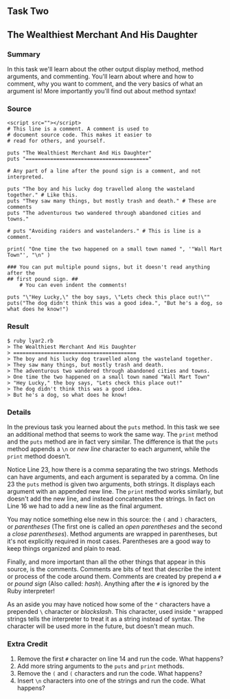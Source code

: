 ## Task Two
## The Wealthiest Merchant And His Daughter

### Summary

In this task we'll learn about the other output display method, method arguments, and commenting. You'll learn about where and how to comment, why you want to comment, and the very basics of what an argument is! More importantly you'll find out about method syntax!

### Source

    <script src=""></script>
    # This line is a comment. A comment is used to
    # document source code. This makes it easier to
    # read for others, and yourself.

    puts "The Wealthiest Merchant And His Daughter"
    puts "========================================"

    # Any part of a line after the pound sign is a comment, and not interpreted.

    puts "The boy and his lucky dog travelled along the wasteland together." # Like this.
    puts "They saw many things, but mostly trash and death." # These are comments
    puts "The adventurous two wandered through abandoned cities and towns."

    # puts "Avoiding raiders and wastelanders." # This is line is a comment.

    print( "One time the two happened on a small town named ", '"Wall Mart Town"', "\n" )

    ### You can put multiple pound signs, but it doesn't read anything after the
    ## first pound sign. ##
        # You can even indent the comments!

    puts "\"Hey Lucky,\" the boy says, \"Lets check this place out!\""
    puts("The dog didn't think this was a good idea.", "But he's a dog, so what does he know!")

### Result

    $ ruby lyar2.rb
    > The Wealthiest Merchant And His Daughter
    > ========================================
    > The boy and his lucky dog travelled along the wasteland together.
    > They saw many things, but mostly trash and death.
    > The adventurous two wandered through abandoned cities and towns.
    > One time the two happened on a small town named "Wall Mart Town"
    > "Hey Lucky," the boy says, "Lets check this place out!"
    > The dog didn't think this was a good idea.
    > But he's a dog, so what does he know!

### Details

In the previous task you learned about the `puts` method. In this task we see an additional method that seems to work the same way. The `print` method and the `puts` method are in fact very similar. The difference is that the `puts` method appends a `\n` or _new line_ character to each argument, while the `print` method doesn't.

Notice Line 23, how there is a comma separating the two strings. Methods can have arguments, and each argument is separated by a comma. On line 23 the `puts` method is given two arguments, both strings. It displays each argument with an appended new line. The `print` method works similarly, but doesn't add the new line, and instead concatenates the strings. In fact on Line 16 we had to add a new line as the final argument.

You may notice something else new in this source: the `(` and `)` characters, or _parentheses_ (The first one is called an _open parentheses_ and the second a _close parentheses_). Method arguments are wrapped in parentheses, but it's not explicitly required in most cases. Parentheses are a good way to keep things organized and plain to read.

Finally, and more important than all the other things that appear in this source, is the comments. Comments are bits of text that describe the intent or process of the code around them. Comments are created by prepend a `#` or _pound sign_ (Also called: _hash_). Anything after the `#` is ignored by the Ruby interpreter!

As an aside you may have noticed how some of the `"` characters have a prepended `\` character or _blackslash_. This character, used inside `"` wrapped strings tells the interpreter to treat it as a string instead of syntax. The character will be used more in the future, but doesn't mean much.

### Extra Credit

1. Remove the first `#` character on line 14 and run the code. What happens?
2. Add more string arguments to the `puts` and `print` methods.
3. Remove the `(` and `(` characters and run the code. What happens?
4. Insert `\n` characters into one of the strings and run the code. What happens?
